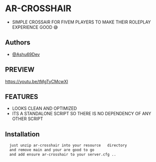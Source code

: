 
# AR-CROSSHAIR

- SIMPLE CROSSAIR FOR FIVEM PLAYERS TO MAKE THEIR ROLEPLAY EXPERIENCE GOOD 😅


## Authors

- [@Ashu69Dev](https://github.com/Ashu69Dev)


## PREVIEW

https://youtu.be/tMgTyCMcwXI


## FEATURES

- LOOKS CLEAN AND OPTIMIZED
- ITS A STANDALONE SCRIPT SO THERE IS NO DEPENDENCY OF ANY OTHER SCRIPT




## Installation


```bash
  just unzip ar-crosshair into your resource   directory
  and remove main and your are good to go 
  and add ensure ar-crosshair to your server.cfg ..
```
    
